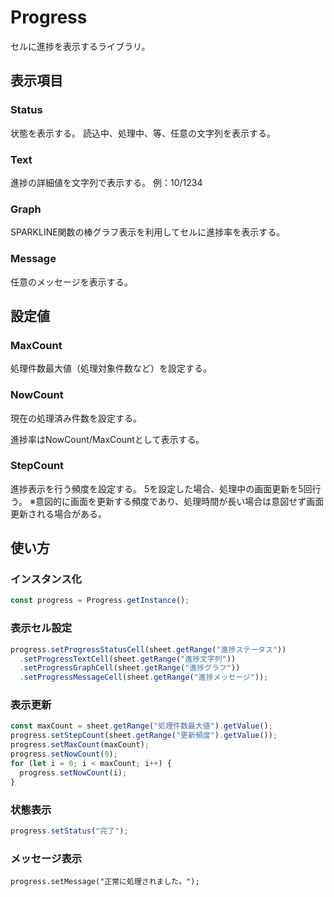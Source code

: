 # Progress
セルに進捗を表示するライブラリ。

## 表示項目
### Status
状態を表示する。
読込中、処理中、等、任意の文字列を表示する。

### Text
進捗の詳細値を文字列で表示する。
例：10/1234

### Graph
SPARKLINE関数の棒グラフ表示を利用してセルに進捗率を表示する。

### Message
任意のメッセージを表示する。

## 設定値
### MaxCount
処理件数最大値（処理対象件数など）を設定する。

### NowCount
現在の処理済み件数を設定する。

進捗率はNowCount/MaxCountとして表示する。

### StepCount
進捗表示を行う頻度を設定する。
5を設定した場合、処理中の画面更新を5回行う。
※意図的に画面を更新する頻度であり、処理時間が長い場合は意図せず画面更新される場合がある。

## 使い方
### インスタンス化
~~~javascript
const progress = Progress.getInstance();
~~~

### 表示セル設定
~~~javascript
progress.setProgressStatusCell(sheet.getRange("進捗ステータス"))
  .setProgressTextCell(sheet.getRange("進捗文字列"))
  .setProgressGraphCell(sheet.getRange("進捗グラフ"))
  .setProgressMessageCell(sheet.getRange("進捗メッセージ"));
~~~

### 表示更新
~~~javascript
const maxCount = sheet.getRange("処理件数最大値").getValue();
progress.setStepCount(sheet.getRange("更新頻度").getValue());
progress.setMaxCount(maxCount);
progress.setNowCount(0);
for (let i = 0; i < maxCount; i++) {
  progress.setNowCount(i);
}
~~~

### 状態表示
~~~javascript
progress.setStatus("完了");
~~~

### メッセージ表示
~~~javascrit
progress.setMessage("正常に処理されました。");
~~~
